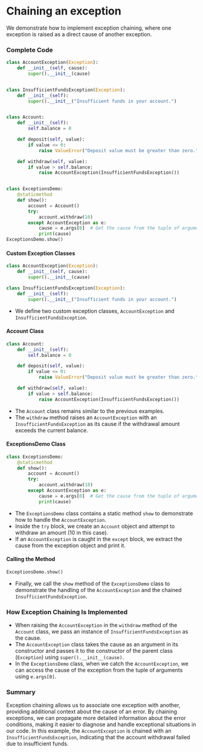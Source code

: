 # Chaining an exception
We demonstrate how to implement exception chaining, where one exception is raised as a direct cause of another exception.

### Complete Code
```python
class AccountException(Exception):
    def __init__(self, cause):
        super().__init__(cause)


class InsufficientFundsException(Exception):
    def __init__(self):
        super().__init__("Insufficient funds in your account.")


class Account:
    def __init__(self):
        self.balance = 0

    def deposit(self, value):
        if value <= 0:
            raise ValueError("Deposit value must be greater than zero.")

    def withdraw(self, value):
        if value > self.balance:
            raise AccountException(InsufficientFundsException())


class ExceptionsDemo:
    @staticmethod
    def show():
        account = Account()
        try:
            account.withdraw(10)
        except AccountException as e:
            cause = e.args[0]  # Get the cause from the tuple of arguments
            print(cause)
ExceptionsDemo.show()
```

#### Custom Exception Classes

```python
class AccountException(Exception):
    def __init__(self, cause):
        super().__init__(cause)

class InsufficientFundsException(Exception):
    def __init__(self):
        super().__init__("Insufficient funds in your account.")
```

- We define two custom exception classes, `AccountException` and `InsufficientFundsException`.

#### Account Class

```python
class Account:
    def __init__(self):
        self.balance = 0

    def deposit(self, value):
        if value <= 0:
            raise ValueError("Deposit value must be greater than zero.")

    def withdraw(self, value):
        if value > self.balance:
            raise AccountException(InsufficientFundsException())
```

- The `Account` class remains similar to the previous examples.
- The `withdraw` method raises an `AccountException` with an `InsufficientFundsException` as its cause if the withdrawal amount exceeds the current balance.

#### ExceptionsDemo Class

```python
class ExceptionsDemo:
    @staticmethod
    def show():
        account = Account()
        try:
            account.withdraw(10)
        except AccountException as e:
            cause = e.args[0]  # Get the cause from the tuple of arguments
            print(cause)
```

- The `ExceptionsDemo` class contains a static method `show` to demonstrate how to handle the `AccountException`.
- Inside the `try` block, we create an `Account` object and attempt to withdraw an amount (10 in this case).
- If an `AccountException` is caught in the `except` block, we extract the cause from the exception object and print it.

#### Calling the Method

```python
ExceptionsDemo.show()
```

- Finally, we call the `show` method of the `ExceptionsDemo` class to demonstrate the handling of the `AccountException` and the chained `InsufficientFundsException`.

### How Exception Chaining Is Implemented

- When raising the `AccountException` in the `withdraw` method of the `Account` class, we pass an instance of `InsufficientFundsException` as the cause.
- The `AccountException` class takes the cause as an argument in its constructor and passes it to the constructor of the parent class (`Exception`) using `super().__init__(cause)`.
- In the `ExceptionsDemo` class, when we catch the `AccountException`, we can access the cause of the exception from the tuple of arguments using `e.args[0]`.

### Summary

Exception chaining allows us to associate one exception with another, providing additional context about the cause of an error. By chaining exceptions, we can propagate more detailed information about the error conditions, making it easier to diagnose and handle exceptional situations in our code. In this example, the `AccountException` is chained with an `InsufficientFundsException`, indicating that the account withdrawal failed due to insufficient funds.
